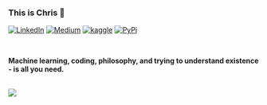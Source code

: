 ### This is Chris 🤗

[![LinkedIn](https://img.shields.io/badge/-chrismlemke-blue?style=flat&logo=Linkedin&logoColor=white&link=https://www.linkedin.com/in/chrismlemke/)](https://www.linkedin.com/in/chrismlemke)
[![Medium](https://img.shields.io/badge/-chrislemke-black?style=flat&logo=Medium&logoColor=white&link=https://medium.com/@chrislemke)](https://medium.com/@chrislemke)
[![kaggle](https://img.shields.io/badge/-christopherlemke-white?style=flat&logo=Kaggle&logoColor=black&link=https://www.kaggle.com/christopherlemke)](https://www.kaggle.com/christopherlemke)
[![PyPi](https://img.shields.io/badge/-chrislemke-white?style=flat&logo=PyPi&logoColor=yellow&link=https://pypi.org/user/chrislemke/)](https://pypi.org/user/chrislemke/)

<br>

<b>Machine learning, coding, philosophy, and trying to understand existence - is all you need.</b>

<br>

<img align="center" src="https://github-readme-stats.vercel.app/api/top-langs/?username=chrislemke"/>
